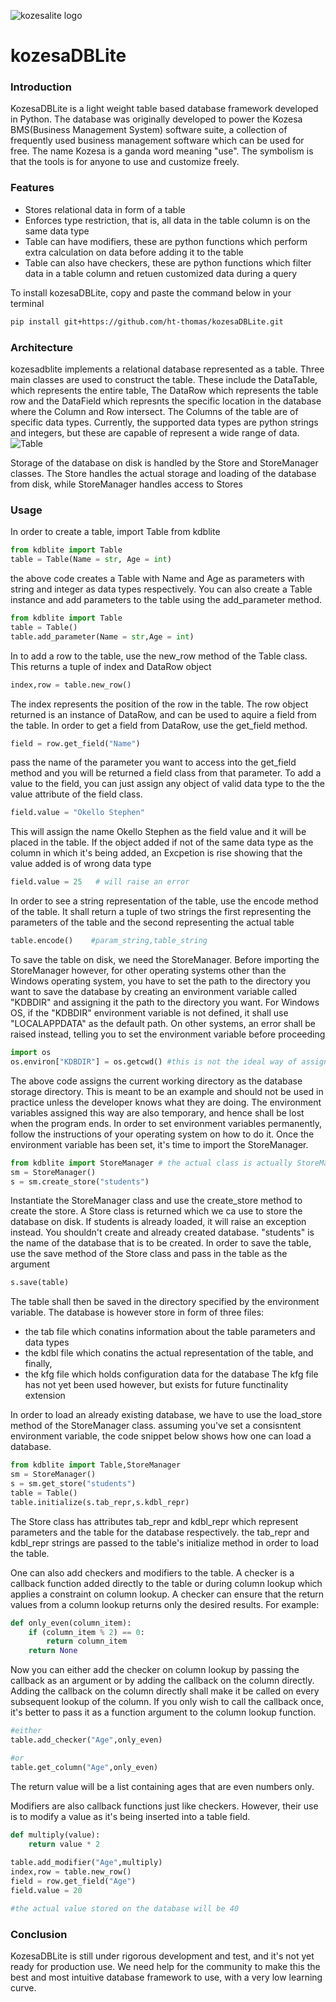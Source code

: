 ![kozesalite logo](/docs/dblite2.png)
# kozesaDBLite
### Introduction
KozesaDBLite is a light weight table based database framework developed in Python.
The database was originally developed to power the Kozesa BMS(Business Management System)
software suite, a collection of frequently used business management software which
can be used for free.
The name Kozesa is a ganda word meaning "use". The symbolism is that the tools is for anyone
to use and customize freely.

### Features
* Stores relational data in form of a table
* Enforces type restriction, that is, all data in the table column is on the same data type
* Table can have modifiers, these are python functions which perform extra calculation on data before adding it to the table
* Table can also have checkers, these are python functions which filter data in a table column and retuen customized data during a query

To install kozesaDBLite, copy and paste the command below in your terminal
``` bash
pip install git+https://github.com/ht-thomas/kozesaDBLite.git 
```
### Architecture
kozesadblite implements a relational database represented as a table.
Three main classes are used to construct the table. These include the DataTable, which represents the entire table,
The DataRow which represents the table row and the DataField which represnts the specific location in the database
where the Column and Row intersect. The Columns of the table are of specific data types. Currently, the supported
data types are python strings and integers, but these are capable of represent a wide range of data.
![Table](/docs/table.png)

Storage of the database on disk is handled by the Store and StoreManager classes.
The Store handles the actual storage and loading of the database from disk, while StoreManager handles access to Stores

### Usage
In order to create a table, import Table from kdblite
```python
from kdblite import Table
table = Table(Name = str, Age = int)
```
the above code creates a Table with Name and Age as parameters with string and integer as data types respectively.
You can also create a Table instance and add parameters to the table using the add_parameter method.
```python
from kdblite import Table
table = Table()
table.add_parameter(Name = str,Age = int)
```
In to add a row to the table, use the new_row method of the Table class. This returns a tuple of index and DataRow object

```python
index,row = table.new_row()
```
The index represents the position of the row in the table. The row object returned is an instance of DataRow, and can be used to
aquire a field from the table. In order to get a field from DataRow, use the get_field method.

```python
field = row.get_field("Name")
```
pass the name of the parameter you want to access into the get_field method and you will be returned a field class from that parameter.
To add a value to the field, you can just assign any object of valid data type to the the value attribute of the field class.

```python
field.value = "Okello Stephen"
```
This will assign the name Okello Stephen as the field value and it will be placed in the table.
If the object added if not of the same data type as the column in which it's being added, an Excpetion is rise showing that
the value added is of wrong data type

```python
field.value = 25   # will raise an error
```
In order to see a string representation of the table, use the encode method of the table. It shall return a tuple of two strings
the first representing the parameters of the table and the second representing the actual table

```python
table.encode()    #param_string,table_string
```


To save the table on disk, we need the StoreManager.
Before importing the StoreManager however, for other operating systems other than the Windows operating system, you have to
set the path to the directory you want to save the database by creating an environment variable called "KDBDIR" and assigning it
the path to the directory you want. For Windows OS, if the "KDBDIR" environment variable is not defined, it shall use "LOCALAPPDATA"
as the default path. On other systems, an error shall be raised instead, telling you to set the environment variable before proceeding

```python
import os
os.environ["KDBDIR"] = os.getcwd() #this is not the ideal way of assigning environment variables
```
The above code assigns the current working directory as the database storage directory. This is meant to be an example and should not be
used in practice unless the developer knows what they are doing. The environment variables assigned this way are also temporary, and hence
shall be lost when the program ends. In order to set environment variables permanently, follow the instructions of your operating system
on how to do it.
Once the environment variable has been set, it's time to import the StoreManager.

```python
from kdblite import StoreManager # the actual class is actually StoreManager
sm = StoreManager()
s = sm.create_store("students")
```
Instantiate the StoreManager class and use the create_store method to create the store. A Store class is returned which we ca use to store
the database on disk. If students is already loaded, it will raise an exception instead. You shouldn't create and already created database.
"students" is the name of the database that is to be created.
In order to save the table, use the save method of the Store class and pass in the table as the argument

```python
s.save(table)
```
The table shall then be saved in the directory specified by the environment variable.
The database is however store in form of three files:
* the tab file which conatins information about the table parameters and data types
* the kdbl file which conatins the actual representation of the table, and finally,
* the kfg file which holds configuration data for the database
The kfg file has not yet been used however, but exists for future functinality extension

In order to load an already existing database, we have to use the load_store method of the StoreManager class.
assuming you've set a consisntent environment variable, the code snippet below shows how one can load a database.
```python
from kdblite import Table,StoreManager
sm = StoreManager()
s = sm.get_store("students")
table = Table()
table.initialize(s.tab_repr,s.kdbl_repr)
```
The Store class has attributes tab_repr and kdbl_repr which represent parameters and the table for the database respectively.
the tab_repr and kdbl_repr strings are passed to the table's initialize method in order to load the table.

One can also add checkers and modifiers to the table. A checker is a callback function added directly to the table or during column lookup
which applies a constraint on column lookup. A checker can ensure that the return values from a column lookup returns only the desired results.
For example:
``` python
def only_even(column_item):
    if (column_item % 2) == 0:
        return column_item
    return None
```
Now you can either add the checker on column lookup by passing the callback as an argument or by adding the callback on the column directly.
Adding the callback on the column directly shall make it be called on every subsequent lookup of the column. If you only wish to call the callback
once, it's better to pass it as a function argument to the column lookup function.

```python
#either
table.add_checker("Age",only_even)

#or
table.get_column("Age",only_even)
```
The return value will be a list containing ages that are even numbers only.

Modifiers are also callback functions just like checkers. However, their use is to modify a value as it's being inserted into a table field.
```python
def multiply(value):
    return value * 2
    
table.add_modifier("Age",multiply)
index,row = table.new_row()
field = row.get_field("Age")
field.value = 20

#the actual value stored on the database will be 40
```
### Conclusion
KozesaDBLite is still under rigorous development and test, and it's not yet ready for production use.
We need help for the community to make this the best and most intuitive database framework to use, with a very low learning curve.
